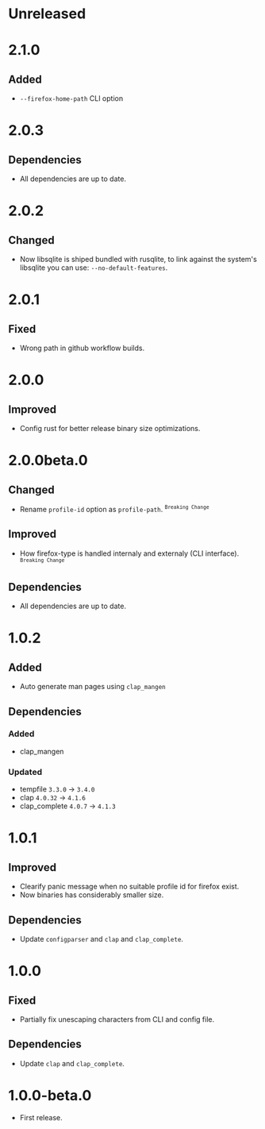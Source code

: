# Unreleased

# 2.1.0

## Added

- `--firefox-home-path` CLI option

# 2.0.3

## Dependencies

- All dependencies are up to date.

# 2.0.2

## Changed

- Now libsqlite is shiped bundled with rusqlite, to link against the system's libsqlite you can use: `--no-default-features`.

# 2.0.1

## Fixed

- Wrong path in github workflow builds.

# 2.0.0

## Improved

- Config rust for better release binary size optimizations.

# 2.0.0beta.0

## Changed

- Rename `profile-id` option as `profile-path`. <sup>`Breaking Change`</sup>

## Improved

- How firefox-type is handled internaly and externaly (CLI interface). <sup>`Breaking Change`</sup>

## Dependencies

- All dependencies are up to date.

# 1.0.2

## Added

- Auto generate man pages using `clap_mangen`

## Dependencies

### Added

- clap_mangen

### Updated

- tempfile `3.3.0` -> `3.4.0`
- clap `4.0.32` -> `4.1.6`
- clap_complete `4.0.7` -> `4.1.3`

# 1.0.1

## Improved

- Clearify panic message when no suitable profile id for firefox exist.
- Now binaries has considerably smaller size.

## Dependencies

- Update `configparser` and `clap` and `clap_complete`.

# 1.0.0

## Fixed

- Partially fix unescaping characters from CLI and config file.

## Dependencies

- Update `clap` and `clap_complete`.

# 1.0.0-beta.0

- First release.
